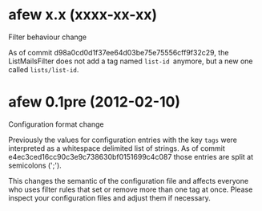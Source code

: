 afew x.x (xxxx-xx-xx)
=====================

Filter behaviour change

  As of commit d98a0cd0d1f37ee64d03be75e75556cff9f32c29, the ListMailsFilter
  does not add a tag named `list-id `anymore, but a new one called
  `lists/list-id`.

afew 0.1pre (2012-02-10)
========================

Configuration format change

  Previously the values for configuration entries with the key `tags`
  were interpreted as a whitespace delimited list of strings. As of
  commit e4ec3ced16cc90c3e9c738630bf0151699c4c087 those entries are
  split at semicolons (';').

  This changes the semantic of the configuration file and affects
  everyone who uses filter rules that set or remove more than one tag
  at once. Please inspect your configuration files and adjust them if
  necessary.
